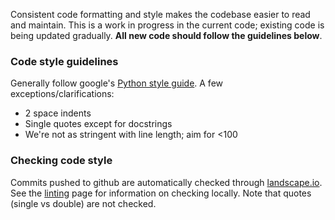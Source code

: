 Consistent code formatting and style makes the codebase easier to read and maintain. This is a work in progress in the current code; existing code is being updated gradually. **All new code should follow the guidelines below**.

### Code style guidelines

Generally follow google's [Python style guide](http://google-styleguide.googlecode.com/svn/trunk/pyguide.html). A few exceptions/clarifications:

- 2 space indents  
- Single quotes except for docstrings  
- We're not as stringent with line length; aim for <100

### Checking code style

Commits pushed to github are automatically checked through [landscape.io](https://landscape.io/github/aisapatino/sjfnw). See the [linting](../getting-started/linters.md) page for information on checking locally. Note that quotes (single vs double) are not checked.
